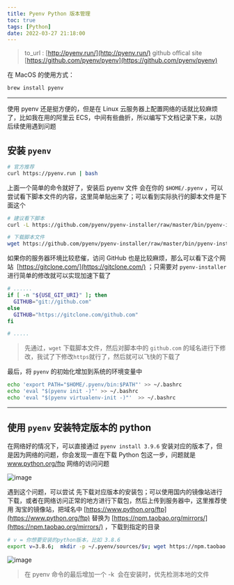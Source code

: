 ```yaml
---
title: Pyenv Python 版本管理
toc: true
tags: [Python]
date: 2022-03-27 21:18:00
---
```


> to_url : [http://pyenv.run/](http://pyenv.run/)
github offical site [https://github.com/pyenv/pyenv](https://github.com/pyenv/pyenv)

在 MacOS 的使用方式：

```sh
brew install pyenv
```

---

使用 pyenv 还是挺方便的，但是在 Linux 云服务器上配置网络的话就比较麻烦了，比如我在用的阿里云 ECS，中间有些曲折，所以编写下文档记录下来，以防后续使用遇到问题

## 安装 `pyenv`

```bash
# 官方推荐
curl https://pyenv.run | bash
```

上面一个简单的命令就好了，安装后 pyenv 文件 会在你的 `$HOME/.pyenv` ，可以尝试看下脚本文件的内容，这里简单贴出来了；可以看到实际执行的脚本文件是下面这个

```bash
# 建议看下脚本
curl -L https://github.com/pyenv/pyenv-installer/raw/master/bin/pyenv-installer | bash

# 下载脚本文件
wget https://github.com/pyenv/pyenv-installer/raw/master/bin/pyenv-installer -O ~/pyenv-installer
```

如果你的服务器环境比较悲催，访问 GitHub 也是比较麻烦，那么可以看下这个网站  [https://gitclone.com/](https://gitclone.com/) ；只需要对 `pyenv-installer` 进行简单的修改就可以实现加速下载了

```bash
# ......
if [ -n "${USE_GIT_URI}" ]; then
  GITHUB="git://github.com"
else
  GITHUB="https://gitclone.com/github.com"
fi

# .....
```

> 先通过，`wget` 下载脚本文件，然后对脚本中的 `github.com` 的域名进行下修改，我试了下修改`https`就行了，然后就可以飞快的下载了

最后，将 `pyenv` 的初始化增加到系统的环境变量中

```bash
echo 'export PATH="$HOME/.pyenv/bin:$PATH"' >> ~/.bashrc
echo 'eval "$(pyenv init -)"' >> ~/.bashrc
echo 'eval "$(pyenv virtualenv-init -)"'  >> ~/.bashrc
```

---

## 使用 `pyenv` 安装特定版本的 python

在网络好的情况下，可以直接通过 `pyenv install 3.9.6` 安装对应的版本了，但是因为网络的问题，你会发现一直在下载 Python 包这一步，问题就是 www.python.org/ftp 网络的访问问题

![image](http://ipic-typora-samzong.oss-cn-qingdao.aliyuncs.com//uPic/1630846711398-96703bab-2e76-4f74-8b6d-1dfa212d39b1.jpeg?x-oss-process=image/resize,w_960,m_lfit)

遇到这个问题，可以尝试 先下载对应版本的安装包；可以使用国内的镜像站进行下载，或者在网络访问正常的地方进行下载包，然后上传到服务器中，这里推荐使用 淘宝的镜像站，把域名中 [https://www.python.org/ftp](https://www.python.org/ftp) 替换为 [https://npm.taobao.org/mirrors/](https://npm.taobao.org/mirrors/) ，下载到指定的目录

```bash
# v = 你想要安装的python版本，比如 3.8.6
export v=3.8.6;  mkdir -p ~/.pyenv/sources/$v; wget https://npm.taobao.org/mirrors/python/$v/Python-$v.tar.xz -P ~/.pyenv/sources/$v; pyenv install $v -k
```

![image](http://ipic-typora-samzong.oss-cn-qingdao.aliyuncs.com//uPic/1630846711423-9636d877-a9a2-4c9e-8cac-f82aaa3ff5b6.jpeg?x-oss-process=image/resize,w_960,m_lfit)

> 在 pyenv 命令的最后增加一个 -k  会在安装时，优先检测本地的文件
